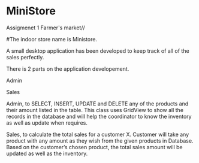 # MiniStore
 Assigmenet 1
 Farmer's market//

#The indoor store name is Ministore.


<p>A  small desktop application has been developed to keep track
of all of the sales perfectly.</p>

There is 2 parts on the application developement.

<p>Admin</p>
<p>Sales </p>

Admin, to SELECT, INSERT, UPDATE and DELETE any of
the products and their amount listed in the table. This class uses GridView to show all the
records in the database and will help the coordinator to know the inventory as well as update
when requires.


Sales, to calculate the total sales for a customer X.
Customer will take any product with any amount as they wish from the given products in
Database. Based on the customer’s chosen product, the total sales amount will be updated as
well as the inventory. 
